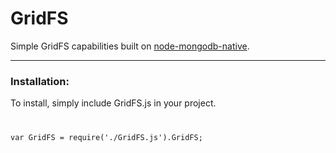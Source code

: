 # GridFS

Simple GridFS capabilities built on [node-mongodb-native](https://github.com/christkv/node-mongodb-native "node-mongodb-native").
 
* * *

### Installation:

To install, simply include GridFS.js in your project.
<code>
<pre>
var GridFS = require('./GridFS.js').GridFS;
</pre>
</code>